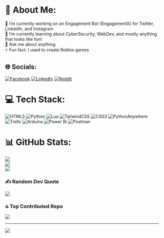 # 💫 About Me:
🔭 I’m currently working on an Engagement Bot (EngagementX) for Twitter, LinkedIn, and Instagram<br>🌱 I’m currently learning about CyberSecurity, WebDev, and mostly anything that looks like fun!<br>💬 Ask me about anything<br>⚡ Fun fact: I used to create Roblox games


## 🌐 Socials:
[![Facebook](https://img.shields.io/badge/Facebook-%231877F2.svg?logo=Facebook&logoColor=white)](https://www.facebook.com/aaronart.asperilla) [![LinkedIn](https://img.shields.io/badge/LinkedIn-%230077B5.svg?logo=linkedin&logoColor=white)](https://www.linkedin.com/in/aaron-art-asperilla-4244b017a/) [![Reddit](https://img.shields.io/badge/Reddit-%23FF4500.svg?logo=Reddit&logoColor=white)](https://reddit.com/user/Seiyjiji) 

# 💻 Tech Stack:
![HTML5](https://img.shields.io/badge/html5-%23E34F26.svg?style=for-the-badge&logo=html5&logoColor=white) ![Python](https://img.shields.io/badge/python-3670A0?style=for-the-badge&logo=python&logoColor=ffdd54) ![Lua](https://img.shields.io/badge/lua-%232C2D72.svg?style=for-the-badge&logo=lua&logoColor=white) ![TailwindCSS](https://img.shields.io/badge/tailwindcss-%2338B2AC.svg?style=for-the-badge&logo=tailwind-css&logoColor=white) ![CSS3](https://img.shields.io/badge/css3-%231572B6.svg?style=for-the-badge&logo=css3&logoColor=white) ![PythonAnywhere](https://img.shields.io/badge/pythonanywhere-%232F9FD7.svg?style=for-the-badge&logo=pythonanywhere&logoColor=151515) ![Trello](https://img.shields.io/badge/Trello-%23026AA7.svg?style=for-the-badge&logo=Trello&logoColor=white) ![Arduino](https://img.shields.io/badge/-Arduino-00979D?style=for-the-badge&logo=Arduino&logoColor=white) ![Power Bi](https://img.shields.io/badge/power_bi-F2C811?style=for-the-badge&logo=powerbi&logoColor=black) ![Postman](https://img.shields.io/badge/Postman-FF6C37?style=for-the-badge&logo=postman&logoColor=white)
# 📊 GitHub Stats:
![](https://github-readme-stats.vercel.app/api?username=SeiynJie&theme=dark&hide_border=false&include_all_commits=false&count_private=true)<br/>
![](https://github-readme-streak-stats.herokuapp.com/?user=SeiynJie&theme=dark&hide_border=false)<br/>
![](https://github-readme-stats.vercel.app/api/top-langs/?username=SeiynJie&theme=dark&hide_border=false&include_all_commits=false&count_private=true&layout=compact)

### ✍️ Random Dev Quote
![](https://quotes-github-readme.vercel.app/api?type=horizontal&theme=radical)

### 🔝 Top Contributed Repo
![](https://github-contributor-stats.vercel.app/api?username=SeiynJie&limit=5&theme=dark&combine_all_yearly_contributions=true)

---
[![](https://visitcount.itsvg.in/api?id=SeiynJie&icon=5&color=2)](https://visitcount.itsvg.in)

<!-- Proudly created with GPRM ( https://gprm.itsvg.in ) -->
